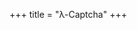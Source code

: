 +++
title = "λ-Captcha"
+++

<div class="h-captcha" data-sitekey="10000000-ffff-ffff-ffff-000000000001" data-callback="onSuccessfullCaptcha"></div>
<script src="https://hcaptcha.com/1/api.js" async defer></script>
<script>
var captcha_lambda_endpoint = "https://nxmko95l3k.execute-api.eu-central-1.amazonaws.com";
var onSuccessfullCaptcha = function (token) {
    console.log(token);
    const XHR = new XMLHttpRequest();
    let data = 'response=' + encodeURIComponent(token);
    XHR.addEventListener( 'load', function(event) {
        console.log(event);
    } );
    XHR.open('POST', captcha_lambda_endpoint);
    XHR.setRequestHeader( 'Content-Type', 'application/x-www-form-urlencoded' );
    XHR.send( data );
}
</script>

